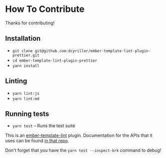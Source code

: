 # How To Contribute

Thanks for contributing!

## Installation

* `git clone git@github.com:dcyriller/ember-template-lint-plugin-prettier.git`
* `cd ember-template-lint-plugin-prettier`
* `yarn install`

## Linting

* `yarn lint:js`
* `yarn lint:md`

## Running tests

* `yarn test` – Runs the test suite

This is an [ember-template-lint](https://github.com/ember-template-lint/ember-template-lint) plugin. Documentation for the APIs that it uses can be found [in that repo](https://github.com/ember-template-lint/ember-template-lint/blob/master/docs/plugins.md).

Don't forget that you have the `yarn test --inspect-brk` command to debug!
